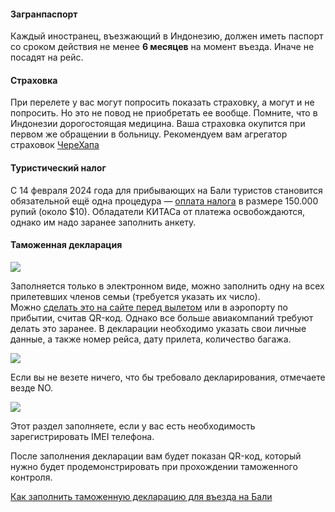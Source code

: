 #### Загранпаспорт

Каждый иностранец, въезжающий в Индонезию, должен иметь паспорт со сроком действия не менее **6 месяцев** на момент въезда. Иначе не посадят на рейс.

#### Страховка

При перелете у вас могут попросить показать страховку, а могут и не попросить. Но это не повод не приобретать ее вообще. Помните, что в Индонезии дорогостоящая медицина. Ваша страховка окупится при первом же обращении в больницу. Рекомендуем вам агрегатор страховок [ЧереХапа](https://www.cherehapa.ru/?partnerId=1196&country%5B0%5D=indonesia)

#### Туристический налог

С 14 февраля 2024 года для прибывающих на Бали туристов становится обязательной ещё одна процедура — [оплата налога](https://baliforum.ru/p/kak-oplatit-turisticheskiy-nalog-na-bali-instruktsiya) в размере 150.000 рупий (около $10). Обладатели КИТАСа от платежа освобождаются, однако им надо заранее заполнить анкету. 

#### Таможенная декларация

![](https://static.baliforum.ru/uploads/2014/dd1-w2BgraJDBnaJvV7c@default.jpg)

Заполняется только в электронном виде, можно заполнить одну на всех прилетевших членов семьи (требуется указать их число). Можно [сделать это на сайте перед вылетом](https://ecd.beacukai.go.id/) или в аэропорту по прибытии, считав QR-код. Однако все больше авиакомпаний требуют делать это заранее. В декларации необходимо указать свои личные данные, а также номер рейса, дату прилета, количество багажа.

![](https://static.baliforum.ru/uploads/2015/0Bp-esli-vy-ne-vezete-nichego-chto-by-trebovalo-deklarirovaniya-otmechaete-vezde-no@default.jpg)

Если вы не везете ничего, что бы требовало декларирования, отмечаете везде NO.

![](https://static.baliforum.ru/uploads/2016/tUT-etot-razdel-zapolnyaete-esli-u-vas-est-neobhodimost-zaregistrirovat-imei-telefona@default.jpg)

Этот раздел заполняете, если у вас есть необходимость зарегистрировать IMEI телефона.

После заполнения декларации вам будет показан QR-код, который нужно будет продемонстрировать при прохождении таможенного контроля.

[Как заполнить таможенную декларацию для въезда на Бали](https://baliforum.ru/p/kak-zapolnit-tamozhennuyu-deklaratsiyu-dlya-vezda-na-bali)